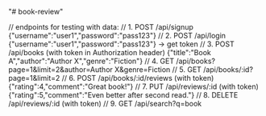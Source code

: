 "# book-review" 

// endpoints for testing with data:
// 1. POST /api/signup {"username":"user1","password":"pass123"}
// 2. POST /api/login {"username":"user1","password":"pass123"} → get token
// 3. POST /api/books (with token in Authorization header) {"title":"Book A","author":"Author X","genre":"Fiction"}
// 4. GET /api/books?page=1&limit=2&author=Author X&genre=Fiction
// 5. GET /api/books/:id?page=1&limit=2
// 6. POST /api/books/:id/reviews (with token) {"rating":4,"comment":"Great book!"}
// 7. PUT /api/reviews/:id (with token) {"rating":5,"comment":"Even better after second read."}
// 8. DELETE /api/reviews/:id (with token)
// 9. GET /api/search?q=book
